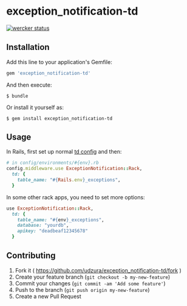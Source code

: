 # exception_notification-td

[![wercker status](https://app.wercker.com/status/7d390b46fd0fcea4e4aabc10f1a1b240/m "wercker status")](https://app.wercker.com/project/bykey/7d390b46fd0fcea4e4aabc10f1a1b240)

## Installation

Add this line to your application's Gemfile:

```ruby
gem 'exception_notification-td'
```

And then execute:

    $ bundle

Or install it yourself as:

    $ gem install exception_notification-td

## Usage

In Rails, first set up normal [td config](https://github.com/treasure-data/td-logger-ruby#configuration) and then:

```ruby
# in config/environments/#{env}.rb
config.middleware.use ExceptionNotification::Rack,
  td: {
    table_name: "#{Rails.env}_exceptions",
  }
```

In some other rack apps, you need to set more options:

```ruby
use ExceptionNotification::Rack,
  td: {
    table_name: "#{env}_exceptions",
    database: "yourdb",
    apikey: "deadbeaf12345678"
  }
```

## Contributing

1. Fork it ( https://github.com/udzura/exception_notification-td/fork )
2. Create your feature branch (`git checkout -b my-new-feature`)
3. Commit your changes (`git commit -am 'Add some feature'`)
4. Push to the branch (`git push origin my-new-feature`)
5. Create a new Pull Request
